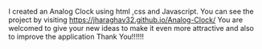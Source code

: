 I created an Analog Clock using html ,css and Javascript.
You can see the project by visiting https://jharaghav32.github.io/Analog-Clock/
You are welcomed to give your new ideas to make it even more attractive and 
also to improve the application
Thank You!!!!!!













